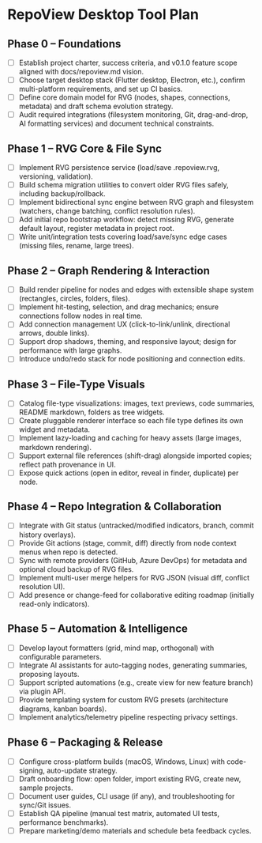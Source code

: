 # RepoView Desktop Tool Plan

## Phase 0 – Foundations
- [ ] Establish project charter, success criteria, and v0.1.0 feature scope aligned with docs/repoview.md vision.
- [ ] Choose target desktop stack (Flutter desktop, Electron, etc.), confirm multi-platform requirements, and set up CI basics.
- [ ] Define core domain model for RVG (nodes, shapes, connections, metadata) and draft schema evolution strategy.
- [ ] Audit required integrations (filesystem monitoring, Git, drag-and-drop, AI formatting services) and document technical constraints.

## Phase 1 – RVG Core & File Sync
- [ ] Implement RVG persistence service (load/save .repoview.rvg, versioning, validation).
- [ ] Build schema migration utilities to convert older RVG files safely, including backup/rollback.
- [ ] Implement bidirectional sync engine between RVG graph and filesystem (watchers, change batching, conflict resolution rules).
- [ ] Add initial repo bootstrap workflow: detect missing RVG, generate default layout, register metadata in project root.
- [ ] Write unit/integration tests covering load/save/sync edge cases (missing files, rename, large trees).

## Phase 2 – Graph Rendering & Interaction
- [ ] Build render pipeline for nodes and edges with extensible shape system (rectangles, circles, folders, files).
- [ ] Implement hit-testing, selection, and drag mechanics; ensure connections follow nodes in real time.
- [ ] Add connection management UX (click-to-link/unlink, directional arrows, double links).
- [ ] Support drop shadows, theming, and responsive layout; design for performance with large graphs.
- [ ] Introduce undo/redo stack for node positioning and connection edits.

## Phase 3 – File-Type Visuals
- [ ] Catalog file-type visualizations: images, text previews, code summaries, README markdown, folders as tree widgets.
- [ ] Create pluggable renderer interface so each file type defines its own widget and metadata.
- [ ] Implement lazy-loading and caching for heavy assets (large images, markdown rendering).
- [ ] Support external file references (shift-drag) alongside imported copies; reflect path provenance in UI.
- [ ] Expose quick actions (open in editor, reveal in finder, duplicate) per node.

## Phase 4 – Repo Integration & Collaboration
- [ ] Integrate with Git status (untracked/modified indicators, branch, commit history overlays).
- [ ] Provide Git actions (stage, commit, diff) directly from node context menus when repo is detected.
- [ ] Sync with remote providers (GitHub, Azure DevOps) for metadata and optional cloud backup of RVG files.
- [ ] Implement multi-user merge helpers for RVG JSON (visual diff, conflict resolution UI).
- [ ] Add presence or change-feed for collaborative editing roadmap (initially read-only indicators).

## Phase 5 – Automation & Intelligence
- [ ] Develop layout formatters (grid, mind map, orthogonal) with configurable parameters.
- [ ] Integrate AI assistants for auto-tagging nodes, generating summaries, proposing layouts.
- [ ] Support scripted automations (e.g., create view for new feature branch) via plugin API.
- [ ] Provide templating system for custom RVG presets (architecture diagrams, kanban boards).
- [ ] Implement analytics/telemetry pipeline respecting privacy settings.

## Phase 6 – Packaging & Release
- [ ] Configure cross-platform builds (macOS, Windows, Linux) with code-signing, auto-update strategy.
- [ ] Draft onboarding flow: open folder, import existing RVG, create new, sample projects.
- [ ] Document user guides, CLI usage (if any), and troubleshooting for sync/Git issues.
- [ ] Establish QA pipeline (manual test matrix, automated UI tests, performance benchmarks).
- [ ] Prepare marketing/demo materials and schedule beta feedback cycles.
